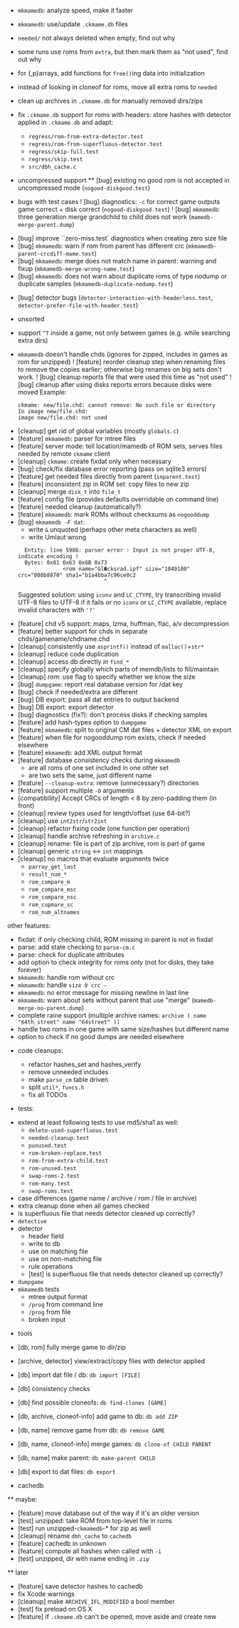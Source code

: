 * `mkmamedb`: analyze speed, make it faster

* `mkmamedb`: use/update `.ckmame.db` files

* `needed/` not always deleted when empty, find out why

* some runs use roms from `extra`, but then mark them as "not used", find out why

* for {,p}arrays, add functions for `free()`ing data into initialization

* instead of looking in cloneof for roms, move all extra roms to `needed`

* clean up archives in `.ckmame.db` for manually removed dirs/zips

* fix `.ckmame.db` support for roms with headers: store hashes with
  detector applied in `.ckmame.db` and adapt:
  - `regress/rom-from-extra-detector.test`
  - `regress/rom-from-superfluous-detector.test`
  - `regress/skip-full.test`
  - `regress/skip.test`
  - `src/dbh_cache.c`

* uncompressed support
** [bug] existing no good rom is not accepted in uncompressed mode (`nogood-diskgood.test`)

* bugs with test cases
! [bug] diagnostics: `-c` for correct game outputs game correct + disk correct (`nogood-diskgood.test`)
! [bug] `mkmamedb`: three generation merge grandchild to child does not work (`mamedb-merge-parent.dump`)
+ [bug] improve ``zero-miss.test` diagnostics when creating zero size file
+ [bug] `mkmamedb`: warn if rom from parent has different crc (`mkmamedb-parent-crcdiff-mame.test`)
+ [bug] `mkmamedb`: merge does not match name in parent: warning and fixup (`mkmamedb-merge-wrong-name.test`)
+ [bug] `mkmamedb`: does not warn about duplicate roms of type nodump or duplicate samples (`mkmamedb-duplicate-nodump.test`)
- [bug] detector bugs (`detector-interaction-with-headerless.test`, `detector-prefer-file-with-header.test`)

* unsorted
+ support `^T` inside a game, not only between games (e.g. while searching extra dirs)
- `mkmamedb` doesn't handle chds (ignores for zipped, includes in games as rom for unzipped)
! [feature] reorder cleanup step when renaming files to remove the copies
  earlier; otherwise big renames on big sets don't work.
! [bug] cleanup reports file that were used this time as "not used"
! [bug] cleanup after using disks reports errors because disks were moved
  Example:
  ```
  ckmame: new/file.chd: cannot remove: No such file or directory
  In image new/file.chd:
  image new/file.chd: not used
  ```
+ [cleanup] get rid of global variables (mostly `globals.c`)
+ [feature] `mkmamedb`: parser for mtree files
+ [feature] server mode: tell location/mamedb of ROM sets, serves files needed by remote `ckmame` client
+ [cleanup] `ckmame`: create fixdat only when necessary
+ [bug] check/fix database error reporting (pass on sqlite3 errors)
+ [feature] get needed files directly from parent (`inparent.test`)
+ [feature] inconsistent zip in ROM set: copy files to new zip
+ [cleanup] merge `disk_t` into `file_t`
+ [feature] config file (provides defaults overridable on command line)
+ [feature] needed cleanup (automatically?)
+ [feature] `mkmamedb`: mark ROMs without checksums as `nogooddump`
+ [bug] `mkmamedb -F dat`:
  - write `&` unquoted (perhaps other meta characters as well)
  - write Umlaut wrong
  ```
    Entity: line 5986: parser error : Input is not proper UTF-8, indicate encoding !
    Bytes: 0x81 0x63 0x6B 0x73
                <rom name="Gl�cksrad.ipf" size="1049180" crc="008b8870" sha1="b1a4bba7c96ce0c2
                             ^
  ```
    Suggested solution: using `iconv` and `LC_CTYPE`, try transcribing invalid UTF-8 files to UTF-8
    if it fails or no `iconv` or `LC_CTYPE` available, replace invalid characters with `'?'`
- [feature] chd v5 support: maps, lzma, huffman, flac, a/v decompression
- [feature] better support for chds in separate chds/gamename/chdname.chd
- [cleanup] consistently use `asprintf()` instead of `malloc()`+`str*`
- [cleanup] reduce code duplication
- [cleanup] access db directly in `find_*`
- [cleanup] specify globally which parts of memdb/lists to fill/maintain
- [cleanup] rom: use flag to specify whether we know the size
- [bug] `dumpgame`: report real database version for /dat key
- [bug] check if needed/extra are different
- [bug] DB export: pass all dat entries to output backend
- [bug] DB export: export detector
- [bug] diagnostics (fix?): don't process disks if checking samples
- [feature] add hash-types option to `dumpgame`
- [feature] `mkmamedb`: split to original CM dat files + detector XML on export
- [feature] when file for nogooddump rom exists, check if needed elsewhere
- [feature] `mkmamedb`: add XML output format
- [feature] database consistency checks during `mkmamedb`
  - are all roms of one set included in one other set
  - are two sets the same, just different name
- [feature] `--cleanup-extra`: remove (unnecessary?) directories
- [feature] support multiple `-O` arguments
- [compatibility] Accept CRCs of length < 8 by zero-padding them (in front)
- [cleanup] review types used for length/offset (use 64-bit?)
- [cleanup] use `int2str`/`str2int`
- [cleanup] refactor fixing code (one function per operation)
- [cleanup] handle archive refreshing in `archive.c`
- [cleanup] rename: file is part of zip archive, rom is part of game
- [cleanup] generic `string` <-> `int` mappings
- [cleanup] no macros that evaluate arguments twice
  - `parray_get_last`
  - `result_num_*`
  - `rom_compare_m`
  - `rom_compare_msc`
  - `rom_compare_nsc`
  - `rom_copmare_sc`
  - `rom_num_altnames`

other features:
- fixdat: if only checking child, ROM missing in parent is not in fixdat
- parse: add state checking to `parse-cm.c`
- parse: check for duplicate attributes
- add option to check integrity for roms only (not for disks, they take forever)
- `mkmamedb`: handle rom without crc
- `mkmamedb`: handle `size 0 crc -`
- `mkmamedb`: no error message for missing newline in last line
- `mkmamedb`: warn about sets without parent that use "merge" (`mamedb-merge-no-parent.dump`)
- complete raine support (multiple archive names: `archive ( name
  "64th_street" name "64street" ))`
- handle two roms in one game with same size/hashes but different name
- option to check if no good dumps are needed elsewhere

* code cleanups:
  - refactor hashes_set and hashes_verify
  - remove unneeded includes
  - make `parse_cm` table driven
  - split `util*`, `funcs.h`
  - fix all TODOs

* tests:
- extend at least following tests to use md5/sha1 as well:
  - `delete-used-superfluous.test`
  - `needed-cleanup.test`
  - `punused.test`
  - `rom-broken-replace.test`
  - `rom-from-extra-child.test`
  - `rom-unused.test`
  - `swap-roms-2.test`
  - `rom-many.test`
  - `swap-roms.test`
- case differences (game name / archive / rom / file in archive)
- extra cleanup done when all games checked
- is superfluous file that needs detector cleaned up correctly?
- `detective`
- detector
  - header field
  - write to db
  - use on matching file
  - use on non-matching file
  - rule operations
  - [test] is superfluous file that needs detector cleaned up correctly?
- `dumpgame`
- `mkmamedb` tests
  - mtree output format
  - `/prog` from command line
  - `/prog` from file
  - broken input

* tools

- [db, rom] fully merge game to dir/zip
- [archive, detector] view/extract/copy files with detector applied

- [db] import dat file / db: `db import [FILE]`
- [db] consistency checks
- [db] find possible cloneofs: `db find-clones [GAME]`
- [db, archive, cloneof-info] add game to db: `db add ZIP`
- [db, name] remove game from db: `db remove GAME`
- [db, name, cloneof-info] merge games: `db clone-of CHILD PARENT`
- [db, name] make parent: `db make-parent CHILD`
- [db] export to dat files: `db export`


* cachedb

** maybe:
- [feature] move database out of the way if it's an older version
- [test] unzipped: take ROM from top-level file in roms
- [test] run unzipped-`ckmamedb`-* for zip as well
- [cleanup] rename `dbh_cache` to `cachedb`
- [feature] cachedb in unknown
- [feature] compute all hashes when called with `-i`
- [test] unzipped, dir with name ending in `.zip`

** later
- [feature] save detector hashes to cachedb
- fix Xcode warnings
- [cleanup] make `ARCHIVE_IFL_MODIFIED` a bool member
- [test] fix preload on OS X
- [feature] if `.ckmame.db` can't be opened, move aside and create new
